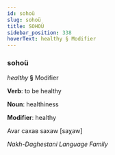 ```yaml
---
id: sohoü
slug: sohoü
title: SOHOÜ
sidebar_position: 338
hoverText: healthy § Modifier
---
```


### sohoü

*healthy* **§** Modifier

**Verb**: to be healthy

**Noun**: healthiness

**Modifier**: healthy

Avar сахав saxaw [saχaw]

*Nakh-Daghestani Language Family*